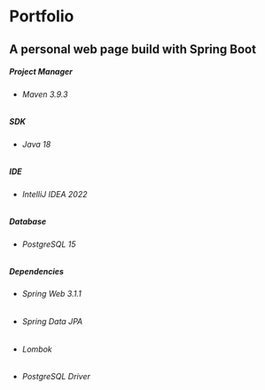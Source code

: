 # Portfolio
## A personal web page build with Spring Boot
##### Project Manager
- ###### Maven 3.9.3

##### SDK
- ###### Java 18

##### IDE
- ###### IntelliJ IDEA 2022

##### Database
- ###### PostgreSQL 15

##### Dependencies
- ###### Spring Web 3.1.1
- ###### Spring Data JPA
- ###### Lombok
- ###### PostgreSQL Driver
